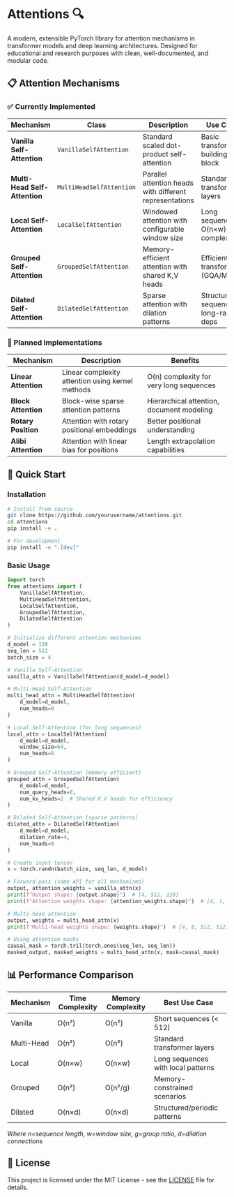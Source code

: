 # Attentions 🔍

A modern, extensible PyTorch library for attention mechanisms in transformer models and deep learning architectures. Designed for educational and research purposes with clean, well-documented, and modular code.

## 📋 Attention Mechanisms

### ✅ Currently Implemented

| Mechanism | Class | Description | Use Case |
|-----------|-------|-------------|----------|
| **Vanilla Self-Attention** | `VanillaSelfAttention` | Standard scaled dot-product self-attention | Basic transformer building block |
| **Multi-Head Self-Attention** | `MultiHeadSelfAttention` | Parallel attention heads with different representations | Standard transformer layers |
| **Local Self-Attention** | `LocalSelfAttention` | Windowed attention with configurable window size | Long sequences, O(n×w) complexity |
| **Grouped Self-Attention** | `GroupedSelfAttention` | Memory-efficient attention with shared K,V heads | Efficient transformers (GQA/MQA) |
| **Dilated Self-Attention** | `DilatedSelfAttention` | Sparse attention with dilation patterns | Structured sequences, long-range deps |

### 🚧 Planned Implementations

| Mechanism | Description | Benefits |
|-----------|-------------|----------|
| **Linear Attention** | Linear complexity attention using kernel methods | O(n) complexity for very long sequences |
| **Block Attention** | Block-wise sparse attention patterns | Hierarchical attention, document modeling |
| **Rotary Position** | Attention with rotary positional embeddings | Better positional understanding |
| **Alibi Attention** | Attention with linear bias for positions | Length extrapolation capabilities |

## 🚀 Quick Start

### Installation

```bash
# Install from source
git clone https://github.com/yourusername/attentions.git
cd attentions
pip install -e .

# For development
pip install -e ".[dev]"
```

### Basic Usage

```python
import torch
from attentions import (
    VanillaSelfAttention,
    MultiHeadSelfAttention,
    LocalSelfAttention,
    GroupedSelfAttention,
    DilatedSelfAttention
)

# Initialize different attention mechanisms
d_model = 128
seq_len = 512
batch_size = 4

# Vanilla Self-Attention
vanilla_attn = VanillaSelfAttention(d_model=d_model)

# Multi-Head Self-Attention
multi_head_attn = MultiHeadSelfAttention(
    d_model=d_model,
    num_heads=8
)

# Local Self-Attention (for long sequences)
local_attn = LocalSelfAttention(
    d_model=d_model,
    window_size=64,
    num_heads=8
)

# Grouped Self-Attention (memory efficient)
grouped_attn = GroupedSelfAttention(
    d_model=d_model,
    num_query_heads=8,
    num_kv_heads=2  # Shared K,V heads for efficiency
)

# Dilated Self-Attention (sparse patterns)
dilated_attn = DilatedSelfAttention(
    d_model=d_model,
    dilation_rate=4,
    num_heads=8
)

# Create input tensor
x = torch.randn(batch_size, seq_len, d_model)

# Forward pass (same API for all mechanisms)
output, attention_weights = vanilla_attn(x)
print(f"Output shape: {output.shape}")  # [4, 512, 128]
print(f"Attention weights shape: {attention_weights.shape}")  # [4, 1, 512, 512]

# Multi-head attention
output, weights = multi_head_attn(x)
print(f"Multi-head weights shape: {weights.shape}")  # [4, 8, 512, 512]

# Using attention masks
causal_mask = torch.tril(torch.ones(seq_len, seq_len))
masked_output, masked_weights = multi_head_attn(x, mask=causal_mask)
```

## 📊 Performance Comparison

| Mechanism | Time Complexity | Memory Complexity | Best Use Case |
|-----------|----------------|-------------------|---------------|
| Vanilla | O(n²) | O(n²) | Short sequences (< 512) |
| Multi-Head | O(n²) | O(n²) | Standard transformer layers |
| Local | O(n×w) | O(n×w) | Long sequences with local patterns |
| Grouped | O(n²) | O(n²/g) | Memory-constrained scenarios |
| Dilated | O(n×d) | O(n×d) | Structured/periodic patterns |

*Where n=sequence length, w=window size, g=group ratio, d=dilation connections*

## 📄 License

This project is licensed under the MIT License - see the [LICENSE](LICENSE) file for details.
